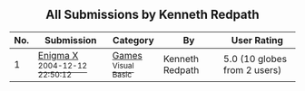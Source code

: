 ﻿<div align="center">

## All Submissions by Kenneth Redpath

</div>

No.  | Submission | Category | By   | User Rating
---- | ---------- | -------- | ---- | -----------
1 | [Enigma X<br /><sup>2004-12-12 22:50:12</sup>](https://github.com/Planet-Source-Code/kenneth-redpath-enigma-x__1-57614) | [Games<br /><sup>Visual Basic</sup>](../ByCategory/games__1-38.md) | Kenneth Redpath | 5.0 (10 globes from 2 users)
